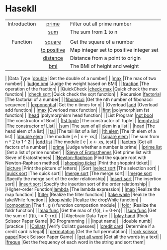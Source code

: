 # Hasekll

||||
|:-------------------:|:---:|:---|
|Introduction         |[prime](./src/72-prime.hs)                          |Filter out all prime number|
|                     |[sum](./src/73-sum.hs)                              |The sum from 1 to n|
|                     |
|Function             |[square](./src/74-square.hs)                        |Get the square of a number|
|                     |[to positive](./src/75-to-positive.hs)              |Map integer set to positive integer set|
|                     |[distance](./src/76-distance.hs)                    |Distance from a point to origin|
|                     |[bmi](./src/77-bmi.hs)                              |The BMI of height and weight|
|
|Data Type            |[double](./src/78-double.hs)                        |Get the double of a number|
|                     |[max](./src/79-max.hs)                              |The max of two number|
|                     |[judge bmi](./src/80-judge-bmi.hs)                  |Judge the weight based on BMI|
|                     |[fraction](./src/81-fraction.hs)                    |The operation of the fraction|
|
|QuickCheck           |[check max](./src/82-max-check.hs)                  |Quick check the max function|
|                     |[check sqrt](./src/83-sqrt-check.hs)                |Quick check the sqrt function|
|
|Recursion            |[factorial](./src/84-factorial.hs)                  |The factorial of a number|
|                     |[fibonacci](./src/85-fibonacci.hs)                  |Get the nth number of fibonacci sequence|
|                     |[exponential](./src/86-exponential.hs)              |Get the n times for x|
|
|Overload             |[add](./src/87-add.hs)                              |Overload add function|
|                     |[max](./src/88-max.hs)                              |Overload max function|
|                     |[first](./src/89-fst.hs)                            |polymorphism fst function|
|                     |[head](./src/90-head.hs)                            |polymorphism head function|
|
|List Program         |[not bool](./src/91-not-bool.hs)                    |The constructor of Bool|
|                     |[fst tuple](./src/92-fst-tuple.hs)                  |The constructor of Tuple|
|                     |[empty list](./src/93-empty-list.hs)                |The constructor of List|
|                     |[sum](./src/94-sum.hs)                              |The sum of all elem in a list|
|                     |[head](./src/95-head.hs)                            |The head elem of a list|
|                     |[tail](./src/96-tail.hs)                            |The tail list of a list|
|                     |[th elem](./src/97-th-elem.hs)                      |The ith elem of a list|
|                     |[double elem](./src/98-double-elem.hs)              |The module [ e \| x <- xs]|
|                     |[square elem](./src/99-square-sum.hs)               |The sum from n ^ 2 to 1 ^ 2|
|                     |[odd list](./src/100-odd-list.hs)                   |The module [ e \| x <- xs, test]|
|                     |[factors](./src/101-factors.hs)                     |Get all factors of a number|
|                     |[prime](./src/102-prime.hs)                         |Judge whether a number is prime|
|                     |[prime list](./src/103-prime-list.hs)               |Get a list of prime number|
|                     |[Sieve of Eratosthenes](./src/72-prime.hs)          |Get prime list with Sieve of Eratosthenes|
|                     |[Newton-Raphson](./src/104-Newton-Raphson.hs)       |Find the square root with Newton-Raphson method|
|                     |[shopping ticket](./src/105-shopping-ticket.hs)     |Print the shoppint ticket|
|                     |[picture](./src/106-picture.hs)                     |Print the picture of letters|
|
|Sort                 |[select sort](./src/46-select-sort.hs)              |The selection sort|
|                     |[quick sort](./src/45-quick-sort.hs)                |The quick sort|
|                     |[merge sort](./src/56-merge-sort.hs)                |The merge sort|
|                     |[merge sort](./src/62-merge-sort.hs)                |Specify the merge sort of the order relationship|
|                     |[insert sort](./src/63-insert-sort.hs)              |The insertion sort|
|                     |[insert sort](./src/64-insert-sort.hs)              |Specify the insertion sort of the order relationship|
|
|Higher-order Function|[lambda](./src/49-lambda.hs)                        |The lambda expression|
|                     |[map](./src/50-map.hs)                              |Realize the map function|
|                     |[filter](./src/51-filter.hs)                        |Realize the filter function|
|                     |[take while](./src/52-take-while.hs)                |Realize the takeWhile function|
|                     |[drop while](./src/53-drop-while.hs)                |Realize the dropWhile function|
|                     |[compostion](./src/54-func-compost.hs)              |The f . g () function compostion module|
|                     |[foldr](./src/55-foldr.hs)                          |Realize the foldr function|
|                     |[max func](./src/65-max-func.hs)                    |Get the max of {f(i), i = 0->n}|
|                     |[sum func](./src/66-sum-func.hs)                    |Get the sum of {f(i), i = 0->n}|
|
|
|Algebraic Data Type  |
|                     |[play hand](./src/61-paly-many-hands.hs)            |Rock Scissor Paper Game|
|IO Programming       |
|                     |input name||
|                     |double numb|
|practice             |
|                     |[Collatz](./src/67-Collatz.hs)                      |Verify Collatz guesses|
|                     |[credit card](./src/68-credit-card.hs)              |Determine if a credit card is legal|
|                     |[permutation](./src/69-permute.hs)                  |Get the full permutation|
|                     |[rock scissor paper](./src/70-rock-scissor-paper.hs)|Rock Scissor Paper Game|
|                     |[get all word](./src/71-get-all-word.hs)            |Get all the words in a text|
|                     |[freque](./src/60-freque.hs)                           |Get the frequency of each word in the string and sort them|
